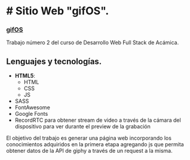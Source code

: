 # # Sitio Web "gifOS".

### [gifOS](https://megagringa.github.io/gifOS/index.html)

Trabajo número 2 del curso de Desarrollo Web Full Stack de Acámica.


## Lenguajes y tecnologías.

- **HTML5**:
    - HTML
    - CSS
    - JS
- SASS
- FontAwesome
- Google Fonts
- RecordRTC para obtener stream de video a través de la cámara del dispositivo para ver durante el preview de la grabación

El objetivo del trabajo es generar una página web incorporando los conocimientos adquiridos en la primera etapa agregando js que permita obtener datos de la API de giphy a través de un request a la misma.
